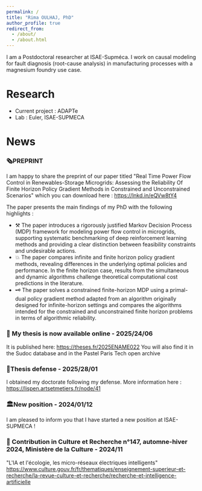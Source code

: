 ```yaml
---
permalink: /
title: "Rima OULHAJ, PhD"
author_profile: true
redirect_from: 
  - /about/
  - /about.html
---
```


I am a Postdoctoral researcher at ISAE-Supméca. I work on causal modeling for fault diagnosis (root-cause analysis) in manufacturing processes with a magnesium foundry use case.

# Research

* Current project : ADAPTe
* Lab : Euler, ISAE-SUPMECA

# News

### 🗞️PREPRINT

I am happy to share the preprint of our paper titled "Real Time Power Flow Control in Renewables-Storage Microgrids: Assessing the Reliability Of Finite Horizon Policy Gradient Methods in Constrained and Unconstrained Scenarios" which you can download here : https://lnkd.in/eQVw8tY4

The paper presents the main findings of my PhD with the following highlights :
- ⚒️ The paper introduces a rigorously justified Markov Decision Process (MDP) framework for modeling power flow control in microgrids, supporting systematic benchmarking of deep reinforcement learning methods and providing a clear distinction between feasibility constraints and undesirable actions.
- 💥 The paper compares infinite and finite horizon policy gradient methods, revealing differences in the underlying optimal policies and performance. In the finite horizon case, results from the simultaneous and dynamic algorithms challenge theoretical computational cost predictions in the literature.
- 🗝️ The paper solves a constrained finite-horizon MDP using a primal-dual policy gradient method adapted from an algorithm originally designed for infinite-horizon settings and compares the algorithms intended for the constrained and unconstrained finite horizon problems in terms of algorithmic reliability.

### 📖 My thesis is now available online - 2025/24/06
It is published here: https://theses.fr/2025ENAME022
You will also find it in the Sudoc database and in the Pastel Paris Tech open archive

### 🚨Thesis defense - 2025/28/01
I obtained my doctorate following my defense.
More information here : https://lispen.artsetmetiers.fr/node/41

### 🏛️New position - 2024/01/12
I am pleased to inform you that I have started a new position at ISAE-SUPMECA !

### 📖 Contribution in Culture et Recherche n°147, automne-hiver 2024, Ministère de la Culture - 2024/11
"L'IA et l'écologie, les micro-réseaux électriques intelligents"
https://www.culture.gouv.fr/fr/thematiques/enseignement-superieur-et-recherche/la-revue-culture-et-recherche/recherche-et-intelligence-artificielle
